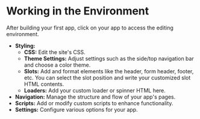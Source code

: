 # Working in the Environment

After building your first app, click on your app to access the editing environment.



* **Styling:**
  * **CSS:** Edit the site's CSS.
  * **Theme Settings:** Adjust settings such as the side/top navigation bar and choose a color theme.
  * **Slots:** Add and format elements like the header, form header, footer, etc. You can select the slot position and write your customized slot HTML contents.
  * **Loaders:** Add your custom loader or spinner HTML here.
* **Navigation:** Manage the structure and flow of your app's pages.
* **Scripts:** Add or modify custom scripts to enhance functionality.
* **Settings:** Configure various options for your app.
